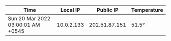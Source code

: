 | Time     | Local IP | Public IP | Temperature |
| ----------- | ----------- | ----------- | ----------- |
| Sun 20 Mar 2022 03:00:01 AM +0545      | 10.0.2.133     | 202.51.87.151  | 51.5° |
